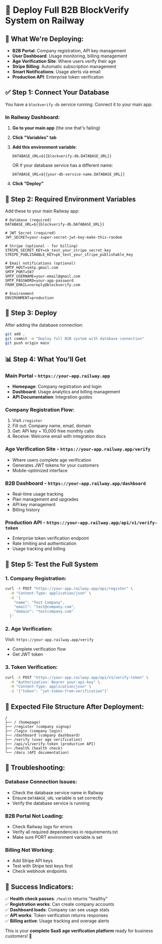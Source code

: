 # 🚀 Deploy Full B2B BlockVerify System on Railway

## 🎯 **What We're Deploying:**
- **B2B Portal**: Company registration, API key management
- **User Dashboard**: Usage monitoring, billing management  
- **Age Verification Site**: Where users verify their age
- **Stripe Billing**: Automatic subscription management
- **Smart Notifications**: Usage alerts via email
- **Production API**: Enterprise token verification

## ✅ **Step 1: Connect Your Database**

You have a `blockverify-db` service running. Connect it to your main app:

### **In Railway Dashboard:**
1. **Go to your main app** (the one that's failing)
2. **Click "Variables" tab**
3. **Add this environment variable**:
   ```
   DATABASE_URL=${{blockverify-db.DATABASE_URL}}
   ```
   
   OR if your database service has a different name:
   ```
   DATABASE_URL=${{your-db-service-name.DATABASE_URL}}
   ```

4. **Click "Deploy"**

## 🔧 **Step 2: Required Environment Variables**

Add these to your main Railway app:

```env
# Database (required)
DATABASE_URL=${{blockverify-db.DATABASE_URL}}

# JWT Secret (required)
JWT_SECRET=your-super-secret-jwt-key-make-this-random

# Stripe (optional - for billing)
STRIPE_SECRET_KEY=sk_test_your_stripe_secret_key
STRIPE_PUBLISHABLE_KEY=pk_test_your_stripe_publishable_key

# Email notifications (optional)
SMTP_HOST=smtp.gmail.com
SMTP_PORT=587
SMTP_USERNAME=your-email@gmail.com
SMTP_PASSWORD=your-app-password
FROM_EMAIL=noreply@blockverify.com

# Environment
ENVIRONMENT=production
```

## 🚀 **Step 3: Deploy**

After adding the database connection:

```bash
git add .
git commit -m "Deploy full B2B system with database connection"
git push origin main
```

## 📊 **Step 4: What You'll Get**

### **Main Portal** - `https://your-app.railway.app`
- **Homepage**: Company registration and login
- **Dashboard**: Usage analytics and billing management
- **API Documentation**: Integration guides

### **Company Registration Flow:**
1. Visit `/register`
2. Fill out: Company name, email, domain
3. Get: API key + 10,000 free monthly calls
4. Receive: Welcome email with integration docs

### **Age Verification Site** - `https://your-app.railway.app/verify`
- Where users complete age verification
- Generates JWT tokens for your customers
- Mobile-optimized interface

### **B2B Dashboard** - `https://your-app.railway.app/dashboard`
- Real-time usage tracking
- Plan management and upgrades
- API key management
- Billing history

### **Production API** - `https://your-app.railway.app/api/v1/verify-token`
- Enterprise token verification endpoint
- Rate limiting and authentication
- Usage tracking and billing

## 🧪 **Step 5: Test the Full System**

### **1. Company Registration:**
```bash
curl -X POST "https://your-app.railway.app/api/register" \
  -H "Content-Type: application/json" \
  -d '{
    "name": "Test Company",
    "email": "test@company.com", 
    "domain": "testcompany.com"
  }'
```

### **2. Age Verification:**
Visit: `https://your-app.railway.app/verify`
- Complete verification flow
- Get JWT token

### **3. Token Verification:**
```bash
curl -X POST "https://your-app.railway.app/api/v1/verify-token" \
  -H "Authorization: Bearer your-api-key" \
  -H "Content-Type: application/json" \
  -d '{"token": "jwt-token-from-verification"}'
```

## 🎯 **Expected File Structure After Deployment:**

```
/
├── / (homepage)
├── /register (company signup)
├── /login (company login)
├── /dashboard (company dashboard)
├── /verify (user age verification)
├── /api/v1/verify-token (production API)
├── /health (health check)
└── /docs (API documentation)
```

## 🚨 **Troubleshooting:**

### **Database Connection Issues:**
- Check the database service name in Railway
- Ensure `DATABASE_URL` variable is set correctly
- Verify the database service is running

### **B2B Portal Not Loading:**
- Check Railway logs for errors
- Verify all required dependencies in requirements.txt
- Make sure PORT environment variable is set

### **Billing Not Working:**
- Add Stripe API keys
- Test with Stripe test keys first
- Check webhook endpoints

## 🎉 **Success Indicators:**

✅ **Health check passes**: `/health` returns "healthy"  
✅ **Registration works**: Can create company accounts  
✅ **Dashboard loads**: Company can see usage stats  
✅ **API works**: Token verification returns responses  
✅ **Billing active**: Usage tracking and overage alerts  

This is your **complete SaaS age verification platform** ready for business customers! 🚀 